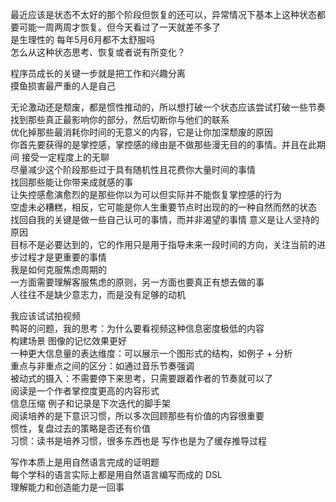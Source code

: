 最近应该是状态不太好的那个阶段但恢复的还可以，异常情况下基本上这种状态都要可能一周两周才恢复。但今天看过了一天就差不多了  
是生理性的 每年5月6月都不太舒服吗  
怎么从这种状态思考、恢复或者说有所变化？


程序员成长的关键一步就是把工作和兴趣分离  
摸鱼损害最严重的人是自己  


无论激动还是颓废，都是惯性推动的，所以想打破一个状态应该尝试打破一些节奏  
找到那些真正最影响你的部分，然后切断你与他们的联系  
优化掉那些最消耗你时间的无意义的内容，它是让你加深颓废的原因  
你首先要获得的是掌控感，掌控感的缘由是不做那些漫无目的的事情。并且在此期间 接受一定程度上的无聊  
尽量减少这个阶段那些过于具有随机性且花费你大量时间的事情  
找回那些能让你带来成就感的事  
让失控感愈演愈烈的是那些你以为可以但实际并不能恢复掌控感的行为  
空虚未必糟糕，相反，它可能是你人生重要节点时出现的的一种自然而然的状态  
找回自我的关键是做一些自己认可的事情，而并非渴望的事情
意义是让人坚持的原因  
目标不是必要达到的，它的作用只是用于指导未来一段时间的方向，关注当前的进步过程才是更重要的事情  
我是如何克服焦虑周期的  
一方面需要理解客服焦虑的原则，另一方面也要真正有想去做的事  
人往往不是缺少意志力，而是没有足够的动机


我应该试试拍视频  
鸭哥的问题，我的思考：为什么要看视频这种信息密度极低的内容  
构建场景 图像的记忆效果更好  
一种更大信息量的表达维度：可以展示一个图形式的结构，如例子 + 分析  
重点与非重点之间的区分：如通过音乐节奏强调  
被动式的摄入：不需要停下来思考，只需要跟着作者的节奏就可以了  
阅读是一个作者掌控度更高的内容形式  
信息压缩
例子和记录是下次迭代的脚手架  
阅读培养的是下意识习惯，所以多次回顾那些有价值的内容很重要  
惯性，复盘过去的策略是否还有价值  
习惯：读书是培养习惯，很多东西也是
写作也是为了缓存推导过程  


写作本质上是用自然语言完成的证明题  
每个学科的语言实际上都是用自然语言编写而成的 DSL  
理解能力和创造能力是一回事